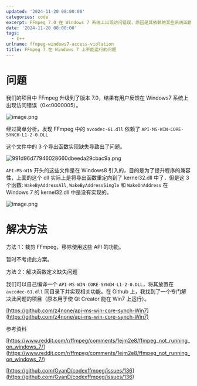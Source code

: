 ```yaml
---
updated: '2024-11-20 08:00:00'
categories: code
excerpt: FFmpeg 7.0 在 Windows 7 系统上出现访问错误，原因是其依赖的某些系统函数在 Windows 7 中未实现。解决方案是自行编译所需的 DLL 文件并实现相关功能。
date: '2024-11-20 08:00:00'
tags:
  - C++
urlname: ffmpeg-windows7-access-violation
title: FFmpeg 7 在 Windows 7 上不能运行的问题
---
```


# 问题


我们的项目中 FFmpeg 升级到了版本 7.0，结果有用户反馈在 Windows7 系统上出现访问错误（0xc0000005）。


![image.png](https://s.z4none.me/blog/9b63560d728b2921f35b67fb368e791e.png)


经过简单分析，发现 FFmpeg 中的 `avcodec-61.dll` 依赖了 `API-MS-WIN-CORE-SYNCH-L1-2-0.DLL` 


这个文件中的 3 个导出函数实现缺失导致出了问题。


![991d96d77946028660dbeeda29cbac9a.png](https://s.z4none.me/blog/6cb36469a0c296f8e8e961cd4a642c6a.png)


`API-MS-WIN` 开头的这些文件是在 Windows8 引入的，目的是为了提升程序的兼容性，上面的这个 dll 实际上是将导出函数重定向到了 kernel32.dll 中了，但是这 3 个函数: `WakeByAddressAll`, `WakeByAddressSingle` 和 `WakeOnAddress`  在 Windows 7 的 kernel32.dll 中是没有实现的。


![image.png](https://s.z4none.me/blog/e65d9571e8b2589329438230d80982d7.png)


# 解决方法


方法 1：裁剪 FFmpeg，移除使用这些 API 的功能。


暂时不考虑此方案。


方法 2：解决函数定义缺失问题


我们可以自己编译一个 `API-MS-WIN-CORE-SYNCH-L1-2-0.DLL`，将其放置在 `avcodec-61.dll` 同目录下并实现相关功能。在 Github 上，我找到了一个专门解决此问题的项目（原本用于使 Qt Creator 能在 Win7 上运行）。


[https://github.com/z4none/api-ms-win-core-synch-Win7](https://github.com/z4none/api-ms-win-core-synch-Win7)


参考资料


[https://www.reddit.com/r/ffmpeg/comments/1ejm2e8/ffmpeg_not_running_on_windows_7/](https://www.reddit.com/r/ffmpeg/comments/1ejm2e8/ffmpeg_not_running_on_windows_7/)


[https://github.com/GyanD/codexffmpeg/issues/136](https://github.com/GyanD/codexffmpeg/issues/136)

